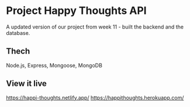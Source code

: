 # Project Happy Thoughts API

A updated version of our project from week 11 - built the backend and the database.

## Thech

Node.js, 
Express,
Mongoose, 
MongoDB

## View it live

https://happi-thoughts.netlify.app/
https://happithoughts.herokuapp.com/